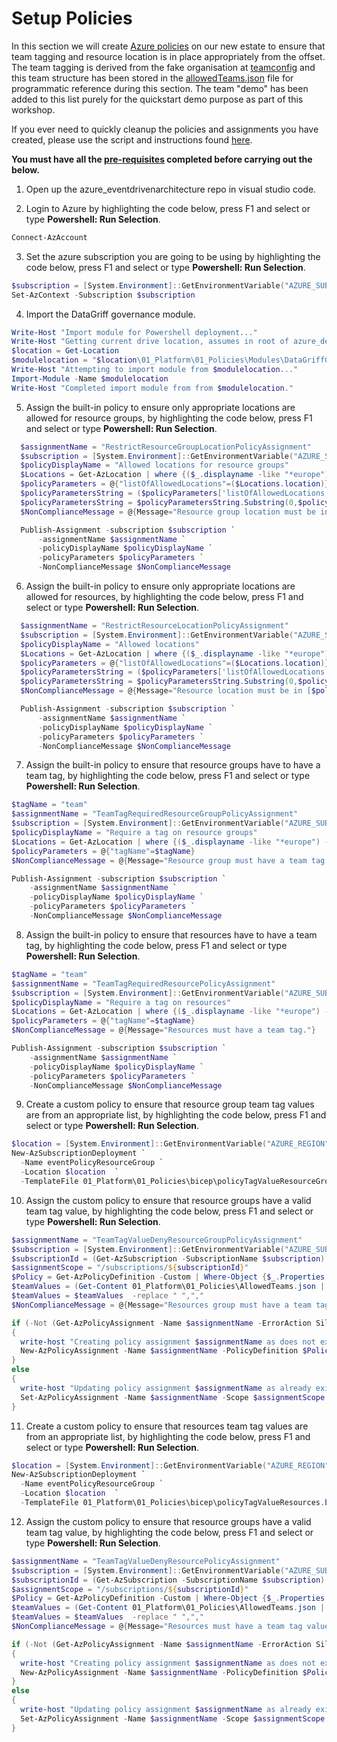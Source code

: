 # Setup Policies

In this section we will create [Azure policies](https://docs.microsoft.com/en-us/azure/governance/policy/overview) on our new estate to ensure that team tagging and resource location is in place appropriately from the offset. The team tagging is derived from the fake organisation at [teamconfig](https://github.com/griff182uk/teamconfig) and this team structure has been stored in the [allowedTeams.json](./allowedTeams.json) file for programmatic reference during this section. The team "demo" has been added to this list purely for the quickstart demo purpose as part of this workshop.

If you ever need to quickly cleanup the policies and assignments you have created, please use the script and instructions found [here](./cleanup.ps1).

**You must have all the [pre-requisites](/Prerequisites.md) completed before carrying out the below.**

1. Open up the azure_eventdrivenarchitecture repo in visual studio code.

2. Login to Azure by highlighting the code below, press F1 and select or type **Powershell: Run Selection**.

```ps1
Connect-AzAccount
```

3. Set the azure subscription you are going to be using by highlighting the code below, press F1 and select or type **Powershell: Run Selection**.

```ps1
$subscription = [System.Environment]::GetEnvironmentVariable("AZURE_SUBSCRIPTION") 
Set-AzContext -Subscription $subscription
```

4. Import the DataGriff governance module.

```ps1
Write-Host "Import module for Powershell deployment..."
Write-Host "Getting current drive location, assumes in root of azure_deventdrivenarchitecture repo..."
$location = Get-Location
$modulelocation = "$location\01_Platform\01_Policies\Modules\DataGriffGovernance\DataGriffGovernance.psm1"
Write-Host "Attempting to import module from $modulelocation..."
Import-Module -Name $modulelocation
Write-Host "Completed import module from from $modulelocation."
```

5. Assign the built-in policy to ensure only appropriate locations are allowed for resource groups, by highlighting the code below, press F1 and select or type **Powershell: Run Selection**.

```ps1
  $assignmentName = "RestrictResourceGroupLocationPolicyAssignment"
  $subscription = [System.Environment]::GetEnvironmentVariable("AZURE_SUBSCRIPTION") 
  $policyDisplayName = "Allowed locations for resource groups"
  $Locations = Get-AzLocation | where {($_.displayname -like "*europe") -or ($_.displayname -like "uk*")}
  $policyParameters = @{"listOfAllowedLocations"=($Locations.location)}
  $policyParametersString = ($policyParameters['listOfAllowedLocations'] | out-string) -replace "`n","," -replace "`r",""
  $policyParametersString = $policyParametersString.Substring(0,$policyParametersString.Length-1)
  $NonComplianceMessage = @{Message="Resource group location must be in [$policyParametersString]."}

  Publish-Assignment -subscription $subscription `
      -assignmentName $assignmentName `
      -policyDisplayName $policyDisplayName `
      -policyParameters $policyParameters `
      -NonComplianceMessage $NonComplianceMessage
```

6. Assign the built-in policy to ensure only appropriate locations are allowed for resources, by highlighting the code below, press F1 and select or type **Powershell: Run Selection**.

```ps1
  $assignmentName = "RestrictResourceLocationPolicyAssignment"
  $subscription = [System.Environment]::GetEnvironmentVariable("AZURE_SUBSCRIPTION") 
  $policyDisplayName = "Allowed locations"
  $Locations = Get-AzLocation | where {($_.displayname -like "*europe") -or ($_.displayname -like "uk*")}
  $policyParameters = @{"listOfAllowedLocations"=($Locations.location)}
  $policyParametersString = ($policyParameters['listOfAllowedLocations'] | out-string) -replace "`n","," -replace "`r",""
  $policyParametersString = $policyParametersString.Substring(0,$policyParametersString.Length-1)
  $NonComplianceMessage = @{Message="Resource location must be in [$policyParametersString]."}

  Publish-Assignment -subscription $subscription `
      -assignmentName $assignmentName `
      -policyDisplayName $policyDisplayName `
      -policyParameters $policyParameters `
      -NonComplianceMessage $NonComplianceMessage
```

7. Assign the built-in policy to ensure that resource groups have to have a team tag, by highlighting the code below, press F1 and select or type **Powershell: Run Selection**.

```ps1
$tagName = "team"
$assignmentName = "TeamTagRequiredResourceGroupPolicyAssignment"
$subscription = [System.Environment]::GetEnvironmentVariable("AZURE_SUBSCRIPTION") 
$policyDisplayName = "Require a tag on resource groups"
$Locations = Get-AzLocation | where {($_.displayname -like "*europe") -or ($_.displayname -like "uk*")}
$policyParameters = @{"tagName"=$tagName}
$NonComplianceMessage = @{Message="Resource group must have a team tag."}

Publish-Assignment -subscription $subscription `
    -assignmentName $assignmentName `
    -policyDisplayName $policyDisplayName `
    -policyParameters $policyParameters `
    -NonComplianceMessage $NonComplianceMessage
```

8. Assign the built-in policy to ensure that resources have to have a team tag, by highlighting the code below, press F1 and select or type **Powershell: Run Selection**.

```ps1
$tagName = "team"
$assignmentName = "TeamTagRequiredResourcePolicyAssignment"
$subscription = [System.Environment]::GetEnvironmentVariable("AZURE_SUBSCRIPTION") 
$policyDisplayName = "Require a tag on resources"
$Locations = Get-AzLocation | where {($_.displayname -like "*europe") -or ($_.displayname -like "uk*")}
$policyParameters = @{"tagName"=$tagName}
$NonComplianceMessage = @{Message="Resources must have a team tag."}

Publish-Assignment -subscription $subscription `
    -assignmentName $assignmentName `
    -policyDisplayName $policyDisplayName `
    -policyParameters $policyParameters `
    -NonComplianceMessage $NonComplianceMessage
```

9. Create a custom policy to ensure that resource group team tag values are from an appropriate list, by highlighting the code below, press F1 and select or type **Powershell: Run Selection**.

```ps1
$location = [System.Environment]::GetEnvironmentVariable("AZURE_REGION")
New-AzSubscriptionDeployment `
  -Name eventPolicyResourceGroup `
  -Location $location  `
  -TemplateFile 01_Platform\01_Policies\bicep\policyTagValueResourceGroups.bicep
```

10. Assign the custom policy to ensure that resource groups have a valid team tag value, by highlighting the code below, press F1 and select or type **Powershell: Run Selection**.

```ps1
$assignmentName = "TeamTagValueDenyResourceGroupPolicyAssignment"
$subscription = [System.Environment]::GetEnvironmentVariable("AZURE_SUBSCRIPTION") 
$subscriptionId = (Get-AzSubscription -SubscriptionName $subscription).id
$assignmentScope = "/subscriptions/${subscriptionId}"
$Policy = Get-AzPolicyDefinition -Custom | Where-Object {$_.Properties.DisplayName -eq "Deny deployment of resource group if tag values are not in given list"}
$teamValues = (Get-Content 01_Platform\01_Policies\AllowedTeams.json | ConvertFrom-Json).tagValues.value
$teamValues = $teamValues  -replace " ",","
$NonComplianceMessage = @{Message="Resources group must have a team tag value in $teamValues."}

if (-Not (Get-AzPolicyAssignment -Name $assignmentName -ErrorAction SilentlyContinue))
{
  write-host "Creating policy assignment $assignmentName as does not exist..."
  New-AzPolicyAssignment -Name $assignmentName -PolicyDefinition $Policy -Scope $assignmentScope -PolicyParameter 01_Platform\01_Policies\AllowedTeams.json -NonComplianceMessage $NonComplianceMessage
}
else
{
  write-host "Updating policy assignment $assignmentName as already exists..."
  Set-AzPolicyAssignment -Name $assignmentName -Scope $assignmentScope -PolicyParameter 01_Platform\01_Policies\AllowedTeams.json -NonComplianceMessage $NonComplianceMessage 
}
```

11. Create a custom policy to ensure that resources team tag values are from an appropriate list, by highlighting the code below, press F1 and select or type **Powershell: Run Selection**.

```ps1
$location = [System.Environment]::GetEnvironmentVariable("AZURE_REGION")
New-AzSubscriptionDeployment `
  -Name eventPolicyResourceGroup `
  -Location $location  `
  -TemplateFile 01_Platform\01_Policies\bicep\policyTagValueResources.bicep
```

12. Assign the custom policy to ensure that resource groups have a valid team tag value, by highlighting the code below, press F1 and select or type **Powershell: Run Selection**.

```ps1
$assignmentName = "TeamTagValueDenyResourcePolicyAssignment"
$subscription = [System.Environment]::GetEnvironmentVariable("AZURE_SUBSCRIPTION") 
$subscriptionId = (Get-AzSubscription -SubscriptionName $subscription).id
$assignmentScope = "/subscriptions/${subscriptionId}"
$Policy = Get-AzPolicyDefinition -Custom | Where-Object {$_.Properties.DisplayName -eq "Deny deployment of resource if tag values are not in given list"}
$teamValues = (Get-Content 01_Platform\01_Policies\AllowedTeams.json | ConvertFrom-Json).tagValues.value
$teamValues = $teamValues  -replace " ",","
$NonComplianceMessage = @{Message="Resources must have a team tag value in $teamValues."}

if (-Not (Get-AzPolicyAssignment -Name $assignmentName -ErrorAction SilentlyContinue))
{
  write-host "Creating policy assignment $assignmentName as does not exist..."
  New-AzPolicyAssignment -Name $assignmentName -PolicyDefinition $Policy -Scope $assignmentScope -PolicyParameter 01_Platform\01_Policies\AllowedTeams.json -NonComplianceMessage $NonComplianceMessage
}
else
{
  write-host "Updating policy assignment $assignmentName as already exists..."
  Set-AzPolicyAssignment -Name $assignmentName -Scope $assignmentScope -PolicyParameter 01_Platform\01_Policies\AllowedTeams.json -NonComplianceMessage $NonComplianceMessage 
}
```
